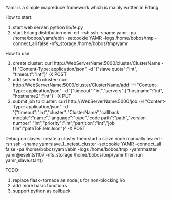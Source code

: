 Yamr is a simple mapreduce framework which is mainly written in Erlang.

How to start:
1. start web server:
   python lib/fe.py
2. start Erlang distribution env:
   erl -rsh ssh -sname yamr -pa /home/bobos/yamr/ebin -setcookie YAMR -logs /home/bobos/tmp -connect_all false -nfs_storage /home/bobos/tmp/yamr

How to use:
1. create cluster:
    curl http://WebServerName:5000/cluster/ClusterName -H "Content-Type: application/json" -d '{"slave quota":"int", "timeout":"int"}' -X POST
2. add server to cluster: 
    curl http://WebServerName:5000/cluster/ClusterName/add -H "Content-Type: application/json" -d '{"timeout":"int","servers":{"hostname":"int", "hostname2":"int"}' -X PUT
3. submit job to cluster:
    curl http://WebServerName:5000/job -H "Content-Type: application/json" -d '{"timeout":"int","cluster":"ClusterName","callback module":"name","language":"type","code path":"path","version number":"int","priority":"int","partition":"int","job file":"pathToFileInJson"}' -X POST

Debug on slaves:
   create a cluster then start a slave node manually as:
   erl -rsh ssh -sname yamrslave_1_netest_cluster -setcookie YAMR -connect_all false -pa /home/bobos/yamr/ebin -logs /home/bobos/tmp -yamrmaster yamr@eselnts1107 -nfs_storage /home/bobos/tmp/yamr
   then run yamr_slave:start()

TODO: 
   1. replace flask+tornade as node.js for non-blocking i/o
   2. add more basic functions
   3. support python as callback

